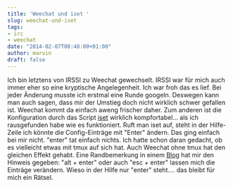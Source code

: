 ```yaml
---
title: 'Weechat und iset '
slug: weechat-und-iset
tags:
- irc
- weechat
date: "2014-02-07T08:48:00+01:00"
author: marvin
draft: false
---
```


Ich bin letztens von IRSSI zu Weechat gewechselt. IRSSI war für mich auch immer eher so eine kryptische Angelegenheit. Ich war froh das es lief. Bei jeder Änderung musste ich erstmal eine Runde googeln. Deswegen kann man auch sagen, dass mir der Umstieg doch nicht wirklich schwer gefallen ist. Weechat kommt da einfach aweng frischer daher. Zum anderen ist die Konfiguration durch das Script [iset](http://weechat.org/scripts/source/iset.pl.html/) wirklich kompfortabel... als ich rausgefunden habe wie es funktioniert. Ruft man iset auf, steht in der Hilfe-Zeile ich könnte die Config-Einträge mit "Enter" ändern. Das ging einfach bei mir nicht. "enter" tat einfach nichts. Ich hatte schon daran gedacht, ob es vielleicht etwas mit tmux auf sich hat. Auch Weechat ohne tmux hat den gleichen Effekt gehabt. Eine Randbemerkung in einem [Blog](http://pascalpoitras.com/2013/06/14/improve-weechat-by-using-script-iset/) hat mir den Hinweis gegeben: "alt + enter" oder auch "esc + enter" lassen mich die Einträge verändern. Wieso in der Hilfe nur "enter" steht.... das bleibt für mich ein Rätsel. 